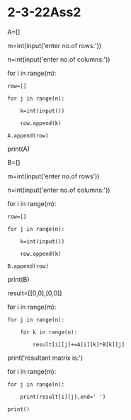 # 2-3-22Ass2
A=[]

m=int(input('enter no.of rows:'))

n=int(input('enter no.of columns:'))

for i in range(m):

    row=[]

    for j in range(n):

        k=int(input())

        row.append(k)

    A.append(row) 

print(A)    

B=[]

m=int(input('enter no.of rows'))

n=int(input('enter no.of columns:'))

for i in range(m):

    row=[]

    for j in range(n):

        k=int(input())

        row.append(k)

    B.append(row)

print(B)

result=[[0,0],[0,0]]

for i in range(m):

    for j in range(n):

        for k in range(n):

            result[i][j]+=A[i][k]*B[k][j]

print('resultant matrix is:')

for i in range(m):

    for j in range(n):

        print(result[i][j],end=' ')

    print()
